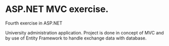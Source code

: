 # ASP.NET MVC exercise.
Fourth exercise in ASP.NET

University administration application.
Project is done in concept of MVC and by use of Entity Framework to handle exchange data with database.
